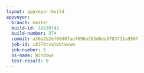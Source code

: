 ```yaml
---
layout: appveyor-build
appveyor:
  branch: master
  build-id: 32639742
  build-number: 374
  commit: a30e2b2ef60d07ae7690a265d6ed8783711a950f
  job-id: i8378tsqlwbtwxwm
  job-number: 5
  os-name: Windows
  test-result: 0
---
```

